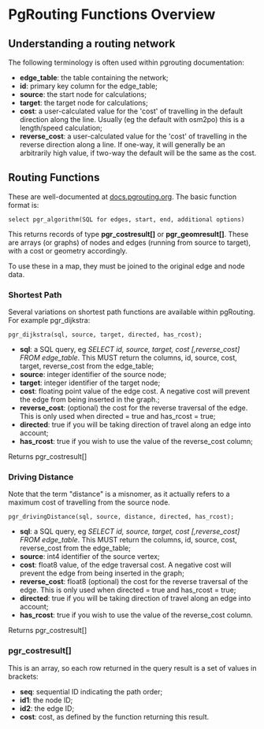# PgRouting Functions Overview

## Understanding a routing network

The following terminology is often used within pgrouting documentation:

 * **edge_table**: the table containing the network;
 * **id**: primary key column for the edge_table;
 * **source**: the start node for calculations;
 * **target**: the target node for calculations;
 * **cost**: a user-calculated value for the 'cost' of travelling in the default direction along the line. Usually (eg the default with osm2po) this is a length/speed calculation;
 * **reverse_cost**: a user-calculated value for the 'cost' of travelling in the reverse direction along a line. If one-way, it will generally be an arbitrarily high value, if two-way the default will be the same as the cost.

## Routing Functions

These are well-documented at [docs.pgrouting.org](http://docs.pgrouting.org/2.0/en/doc/index.html). The basic function format is:

    select pgr_algorithm(SQL for edges, start, end, additional options)

This returns records of type **pgr\_costresult[]** or **pgr_geomresult[]**. These are arrays (or graphs) of nodes and edges (running from source to target), with a cost or geometry accordingly. 

To use these in a map, they must be joined to the original edge and node data.

### Shortest Path

Several variations on shortest path functions are available within pgRouting. For example pgr_dijkstra:

    pgr_dijkstra(sql, source, target, directed, has_rcost);

 * **sql**: a SQL query, eg *SELECT id, source, target, cost [,reverse_cost] FROM edge_table*. This MUST return the columns, id, source, cost, target, reverse_cost from the edge_table;
 * **source**: integer identifier of the source node;
 * **target**: integer identifier of the target node;
 * **cost**: floating point value of the edge cost. A negative cost will prevent the edge from being inserted in the graph.;
 * **reverse\_cost**: (optional) the cost for the reverse traversal of the edge. This is only used when directed = true and has_rcost = true;
 * **directed**: true if you will be taking direction of travel along an edge into account;
 * **has\_rcost**: true if you wish to use the value of the reverse_cost column;

Returns pgr_costresult[]

### Driving Distance

Note that the term "distance" is a misnomer, as it actually refers to a maximum cost of travelling from the source node. 

    pgr_drivingDistance(sql, source, distance, directed, has_rcost);

* **sql**: a SQL query, eg *SELECT id, source, target, cost [,reverse_cost] FROM edge_table*. This MUST return the columns, id, source, cost, reverse_cost from the edge_table;
* **source**: int4 identifier of the source vertex;
* **cost**: float8 value, of the edge traversal cost. A negative cost will prevent the edge from being inserted in the graph;
* **reverse\_cost**: float8 (optional) the cost for the reverse traversal of the edge. This is only used when directed = true and has_rcost = true;
* **directed**: true if you will be taking direction of travel along an edge into account;
* **has\_rcost**: true if you wish to use the value of the reverse_cost column.

Returns pgr_costresult[]

### pgr_costresult[]
This is an array, so each row returned in the query result is a set of values in brackets:

 * **seq**:    sequential ID indicating the path order;
 * **id1**:    the node ID;
 * **id2**:    the edge ID;
 * **cost**:   cost, as defined by the function returning this result.


